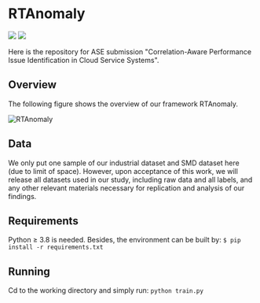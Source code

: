 # RTAnomaly
![](https://img.shields.io/badge/version-1.0-blue.svg) 
![](https://img.shields.io/badge/language-python-orange.svg)

Here is the repository for ASE submission "Correlation-Aware Performance Issue Identification in Cloud Service Systems". 

## Overview

The following figure shows the overview of our framework RTAnomaly.

![RTAnomaly](https://github.com/ASE-Submission/RTAnomaly/assets/131580646/e6a21e32-d5bf-49c4-9e48-18f124f4083e)

## Data

We only put one sample of our industrial dataset and SMD dataset here (due to limit of space). However, upon acceptance of this work, we will release all datasets used in our study, including raw data and all labels, and any other relevant materials necessary for replication and analysis of our findings.

## Requirements

Python $\geq$ 3.8 is needed. Besides, the environment can be built by:
```$ pip install -r requirements.txt```

## Running
Cd to the working directory and simply run:
```python train.py```
